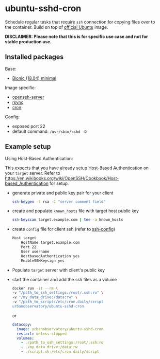 # ubuntu-sshd-cron

Schedule regular tasks that require `ssh` connection for copying files over to the container. Build on top of [official Ubuntu](https://registry.hub.docker.com/_/ubuntu/) image.

**DISCLAIMER: Please note that this is for specific use case and not for stable production use.**

## Installed packages

Base:

- [Bionic (18.04) minimal](http://packages.ubuntu.com/bionic/ubuntu-minimal)

Image specific:

- [openssh-server](https://help.ubuntu.com/community/SSH/OpenSSH/Configuring)
- [rsync](https://help.ubuntu.com/community/rsync)
- [cron](https://help.ubuntu.com/community/CronHowto)

Config:

- exposed port 22
- default command: `/usr/sbin/sshd -D`

## Example setup

Using Host-Based Authentication:

This expects that you have already setup Host-Based Authentication on your `target` server. Refer to https://en.wikibooks.org/wiki/OpenSSH/Cookbook/Host-based_Authentication for setup.

- generate private and public key pair for your client
  ```bash
  ssh-keygen -t rsa -C "server comment field"
  ```
- create and populate `known_hosts` file with target host public key
  ```bash
  ssh-keyscan target.example.com | tee -a known_hosts
  ```
- create `config` file for client ssh (refer to [ssh-config](http://man.openbsd.org/ssh_config.5))

  ```bash
  Host target
      HostName target.example.com
      Port 22
      User username
      HostbasedAuthentication yes
      EnableSSHKeysign yes
  ```

- Populate `target` server with client's public key

- start the container and add the ssh files as a volume

  ```bash
  docker run -it --rm \
  -v "/path_to_ssh_settings:/root/.ssh:ro" \
  -v "/my_data_drive:/data:rw" \
  -v "/path_to_script:/etc/cron.daily/script
  urbanobservatory/ubuntu-sshd-cron
  ```

  or

  ```yml
  datacopy:
    image: urbanobservatory/ubuntu-sshd-cron
    restart: unless-stopped
    volumes:
      - ./path_to_ssh_settings:/root/.ssh:ro
      - ./my_data_drive:/data:rw
      - ./script.sh:/etc/cron.daily/script
  ```
